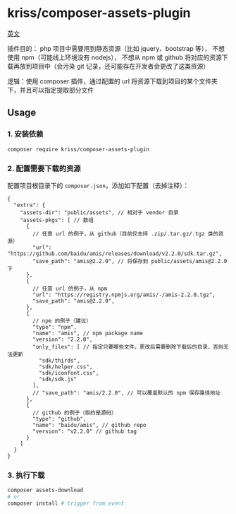 # kriss/composer-assets-plugin

[英文](./README.md)

插件目的：
php 项目中需要用到静态资源（比如 jquery、bootstrap 等），
不想使用 npm（可能线上环境没有 nodejs），
不想从 npm 或 github 将对应的资源下载再放到项目中（会污染 git 记录，还可能存在开发者会更改了这类资源）

逻辑：使用 composer 插件，通过配置的 url 将资源下载到项目的某个文件夹下，并且可以指定提取部分文件

## Usage

### 1. 安装依赖

```bash
composer require kriss/composer-assets-plugin
```

### 2. 配置需要下载的资源

配置项目根目录下的 `composer.json`，添加如下配置（去掉注释）：

```json5
{
  "extra": {
    "assets-dir": "public/assets", // 相对于 vendor 目录
    "assets-pkgs": [ // 数组
      {
        // 任意 url 的例子，从 github（目前仅支持 .zip/.tar.gz/.tgz 类的资源）
        "url": "https://github.com/baidu/amis/releases/download/v2.2.0/sdk.tar.gz",
        "save_path": "amis@2.2.0", // 将保存到 public/assets/amis@2.2.0 下
      },
      {
        // 任意 url 的例子，从 npm
        "url": "https://registry.npmjs.org/amis/-/amis-2.2.0.tgz",
        "save_path": "amis@2.2.0",
      },
      {
        // npm 的例子（建议）
        "type": "npm",
        "name": "amis", // npm package name
        "version": "2.2.0",
        "only_files": [ // 指定只要哪些文件，更改后需要删除下载后的目录，否则无法更新
          "sdk/thirds",
          "sdk/helper.css",
          "sdk/iconfont.css",
          "sdk/sdk.js"
        ],
        // "save_path": "amis/2.2.0", // 可以覆盖默认的 npm 保存路径地址
      },
      {
        // github 的例子（取的是源码）
        "type": "github",
        "name": "baidu/amis", // github repo
        "version": "v2.2.0" // github tag
      }
    ]
  }
}
```

### 3. 执行下载

```bash
composer assets-download
# or
composer install # trigger from event
```
